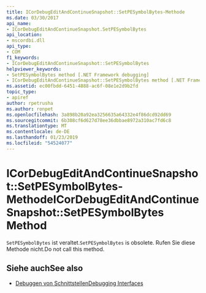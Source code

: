 ```yaml
---
title: ICorDebugEditAndContinueSnapshot::SetPESymbolBytes-Methode
ms.date: 03/30/2017
api_name:
- ICorDebugEditAndContinueSnapshot.SetPESymbolBytes
api_location:
- mscordbi.dll
api_type:
- COM
f1_keywords:
- ICorDebugEditAndContinueSnapshot::SetPESymbolBytes
helpviewer_keywords:
- SetPESymbolBytes method [.NET Framework debugging]
- ICorDebugEditAndContinueSnapshot::SetPESymbolBytes method [.NET Framework debugging]
ms.assetid: ec00fbdd-6451-4888-ac6f-08e1e2d9b2fd
topic_type:
- apiref
author: rpetrusha
ms.author: ronpet
ms.openlocfilehash: 3a898b20a92ea3256635a64332e4f86dcd92dd69
ms.sourcegitcommit: 6b308cf6d627d78ee36dbbae8972a310ac7fd6c8
ms.translationtype: MT
ms.contentlocale: de-DE
ms.lasthandoff: 01/23/2019
ms.locfileid: "54524077"
---
```

# <a name="icordebugeditandcontinuesnapshotsetpesymbolbytes-method"></a><span data-ttu-id="077a0-102">ICorDebugEditAndContinueSnapshot::SetPESymbolBytes-Methode</span><span class="sxs-lookup"><span data-stu-id="077a0-102">ICorDebugEditAndContinueSnapshot::SetPESymbolBytes Method</span></span>
<span data-ttu-id="077a0-103">`SetPESymbolBytes` ist veraltet.</span><span class="sxs-lookup"><span data-stu-id="077a0-103">`SetPESymbolBytes` is obsolete.</span></span> <span data-ttu-id="077a0-104">Rufen Sie diese Methode nicht.</span><span class="sxs-lookup"><span data-stu-id="077a0-104">Do not call this method.</span></span>  
  
## <a name="see-also"></a><span data-ttu-id="077a0-105">Siehe auch</span><span class="sxs-lookup"><span data-stu-id="077a0-105">See also</span></span>
- [<span data-ttu-id="077a0-106">Debuggen von Schnittstellen</span><span class="sxs-lookup"><span data-stu-id="077a0-106">Debugging Interfaces</span></span>](../../../../docs/framework/unmanaged-api/debugging/debugging-interfaces.md)
